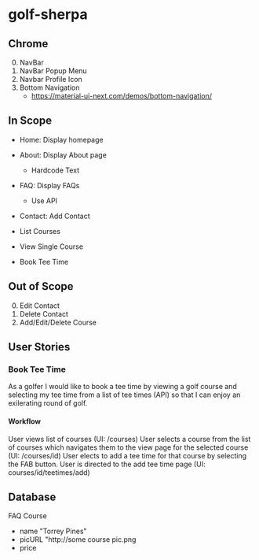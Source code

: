 # golf-sherpa

## Chrome

0. NavBar
0. NavBar Popup Menu
0. Navbar Profile Icon
0. Bottom Navigation
    - https://material-ui-next.com/demos/bottom-navigation/

## In Scope

- Home: Display homepage

- About: Display About page 
    - Hardcode Text

- FAQ: Display FAQs 
    - Use API

- Contact: Add Contact

- List Courses

- View Single Course

- Book Tee Time  

## Out of Scope

0. Edit Contact
0. Delete Contact
0. Add/Edit/Delete Course 

## User Stories

### Book Tee Time
As a golfer I would like to book a tee time by viewing a golf course and selecting my tee time from a list of tee times (API) so that I can enjoy an exilerating round of golf.

#### Workflow
User views list of courses (UI: /courses)
User selects a course from the list of courses which navigates them to the view page for the selected course (UI: /courses/id)
User elects to add a tee time for that course by selecting the FAB button. User is directed to the add tee time page (UI: courses/id/teetimes/add)



## Database

FAQ
Course
  - name  "Torrey Pines"
  - picURL "http://some course pic.png
  - price
  

